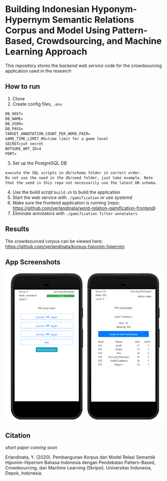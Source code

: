 # Building Indonesian Hyponym-Hypernym Semantic Relations Corpus and Model Using Pattern-Based, Crowdsourcing, and Machine Learning Approach
This repository stores the *backend web service* code for the crowdsourcing application used in the research

## How to run
1. Clone
2. Create config files, `.env`
```
DB_HOST=
DB_NAME=
DB_USER=
DB_PASS=
TARGET_ANNOTATION_COUNT_PER_WORD_PAIR=
GAME_TIME_LIMIT_MS=time limit for a game level
SECRET=jwt secret
NOTSURE_WRT_ID=4
PORT=
```
3. Set up the PostgreSQL DB
```
execute the SQL scripts in db/schema folder in correct order.
Do not use the seed in the db/seed folder, just take example. Note that the seed in this repo not necessarily use the latest DB schema.
```
4. Use the build script `build.sh` to build the application
5. Start the web service with `./gamification` or use *systemd*
6. Make sure the frontend application is running (repo: https://github.com/yerlandinata/word-relation-gamification-frontend)
7. Eliminate annotators with `./gamification filter-annotators`

## Results
The crowdsourced corpus can be viewed here: https://github.com/yerlandinata/korpus-hiponim-hipernim

## App Screenshots
![screenshots](https://github.com/yerlandinata/word-relation-gamification-frontend/blob/master/app_chosen_ss.png)

## Citation
*short paper coming soon*

Erlandinata, Y. (2020). Pembangunan Korpus dan Model Relasi Semantik Hiponim-Hipernim Bahasa Indonesia dengan Pendekatan Pattern-Based, Crowdsourcing, dan Machine Learning (Skripsi). Universitas Indonesia, Depok, Indonesia.
